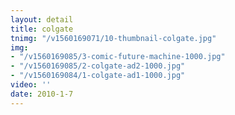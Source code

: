 ```yaml
---
layout: detail
title: colgate
tnimg: "/v1560169071/10-thumbnail-colgate.jpg"
img:
- "/v1560169085/3-comic-future-machine-1000.jpg"
- "/v1560169085/2-colgate-ad2-1000.jpg"
- "/v1560169084/1-colgate-ad1-1000.jpg"
video: ''
date: 2010-1-7
---
```

